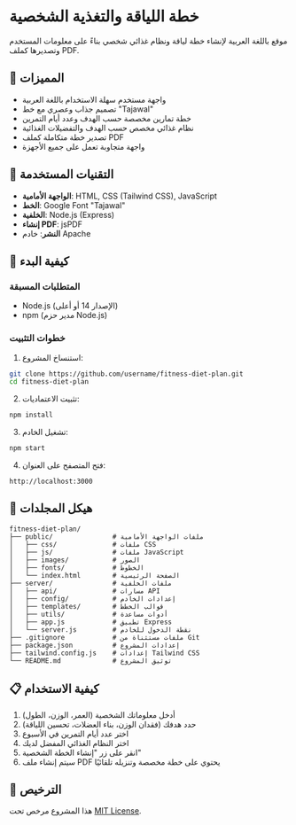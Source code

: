# خطة اللياقة والتغذية الشخصية

موقع باللغة العربية لإنشاء خطة لياقة ونظام غذائي شخصي بناءً على معلومات المستخدم وتصديرها كملف PDF.

## 🌟 المميزات

- واجهة مستخدم سهلة الاستخدام باللغة العربية
- تصميم جذاب وعصري مع خط "Tajawal"
- خطة تمارين مخصصة حسب الهدف وعدد أيام التمرين
- نظام غذائي مخصص حسب الهدف والتفضيلات الغذائية
- تصدير خطة متكاملة كملف PDF
- واجهة متجاوبة تعمل على جميع الأجهزة

## 🔧 التقنيات المستخدمة

- **الواجهة الأمامية**: HTML, CSS (Tailwind CSS), JavaScript
- **الخط**: Google Font "Tajawal"
- **الخلفية**: Node.js (Express)
- **إنشاء PDF**: jsPDF
- **النشر**: خادم Apache

## 🚀 كيفية البدء

### المتطلبات المسبقة

- Node.js (الإصدار 14 أو أعلى)
- npm (مدير حزم Node.js)

### خطوات التثبيت

1. استنساخ المشروع:
```bash
git clone https://github.com/username/fitness-diet-plan.git
cd fitness-diet-plan
```

2. تثبيت الاعتماديات:
```bash
npm install
```

3. تشغيل الخادم:
```bash
npm start
```

4. فتح المتصفح على العنوان:
```
http://localhost:3000
```

## 📂 هيكل المجلدات

```
fitness-diet-plan/
├── public/               # ملفات الواجهة الأمامية
│   ├── css/              # ملفات CSS
│   ├── js/               # ملفات JavaScript
│   ├── images/           # الصور
│   ├── fonts/            # الخطوط
│   └── index.html        # الصفحة الرئيسية
├── server/               # ملفات الخلفية
│   ├── api/              # مسارات API
│   ├── config/           # إعدادات الخادم
│   ├── templates/        # قوالب الخطط
│   ├── utils/            # أدوات مساعدة
│   ├── app.js            # تطبيق Express
│   └── server.js         # نقطة الدخول للخادم
├── .gitignore            # ملفات مستثناة من Git
├── package.json          # إعدادات المشروع
├── tailwind.config.js    # إعدادات Tailwind CSS
└── README.md             # توثيق المشروع
```

## 📋 كيفية الاستخدام

1. أدخل معلوماتك الشخصية (العمر، الوزن، الطول)
2. حدد هدفك (فقدان الوزن، بناء العضلات، تحسين اللياقة)
3. اختر عدد أيام التمرين في الأسبوع
4. اختر النظام الغذائي المفضل لديك
5. انقر على زر "إنشاء الخطة الشخصية"
6. سيتم إنشاء ملف PDF يحتوي على خطة مخصصة وتنزيله تلقائيًا

## 📄 الترخيص

هذا المشروع مرخص تحت [MIT License](LICENSE).